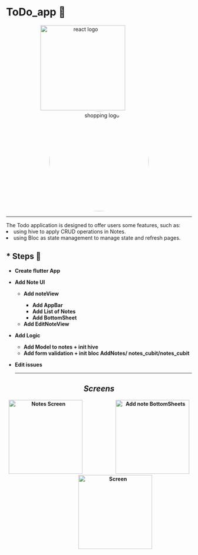 # ToDo_app 📝
<div align="center">
    <img src="https://user-images.githubusercontent.com/114832629/230302399-5d8f34e7-bfc5-4597-8fff-6293044f47bd.png" alt="react logo" width=230> 
    &emsp;&emsp;&emsp;&emsp;&emsp;&emsp;
    <img src="https://clickup.com/blog/wp-content/uploads/2019/01/to-do-list-apps.png" alt="shopping logo" width="270px" height="auto" style="border-radius:50%"> 
</div>
<hr>
The Todo application is designed to offer users some features, such as:
<li>using hive to apply CRUD operations in Notes.
<li>using Bloc as state management to manage state and refresh pages.

## \* Steps 🐾

- <b> Create flutter App
- <b> Add Note UI
  - <b> Add noteView
    - Add AppBar
    - Add List of Notes
    - Add BottomSheet
  - <b> Add EditNoteView
- <b> Add Logic
  - <b> Add Model to notes + init hive
  - <b> Add form validation + init bloc AddNotes/ notes_cubit/notes_cubit
- <b> Edit issues

  <hr>
<h2 align="center"> <em>Screens</em></h2>
  <div align="center">
         <img src="https://github.com/AyaAbdElmoneim158/ToDo_app/assets/114832629/346c6b4f-e4fe-41c6-b3cc-90da0738368a" title="Notes Screen" width="200px" height="auto" > &emsp;&emsp;&emsp;&emsp;&emsp;&emsp;
         <img src="https://github.com/AyaAbdElmoneim158/ToDo_app/assets/114832629/f6d66f48-1588-484a-b665-98955c98168f" title="Add note BottomSheets" width="200px" height="auto"> &emsp;&emsp;&emsp;&emsp;&emsp;&emsp;
         <img src="https://github.com/AyaAbdElmoneim158/ToDo_app/assets/114832629/27711778-6ff5-4a84-aee6-b4251c318b7b" title=" Screen" width="200px" height="auto"> 
  </div>
